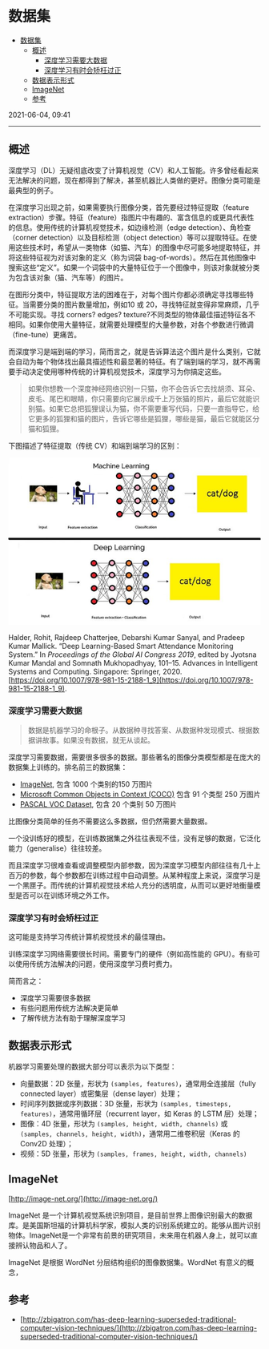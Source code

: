 # 数据集

- [数据集](#数据集)
  - [概述](#概述)
    - [深度学习需要大数据](#深度学习需要大数据)
    - [深度学习有时会矫枉过正](#深度学习有时会矫枉过正)
  - [数据表示形式](#数据表示形式)
  - [ImageNet](#imagenet)
  - [参考](#参考)

2021-06-04, 09:41
***

## 概述

深度学习（DL）无疑彻底改变了计算机视觉（CV）和人工智能。许多曾经看起来无法解决的问题，现在都得到了解决，甚至机器比人类做的更好。图像分类可能是最典型的例子。

在深度学习出现之前，如果需要执行图像分类，首先要经过特征提取（feature extraction）步骤。特征（feature）指图片中有趣的、富含信息的或更具代表性的信息。使用传统的计算机视觉技术，如边缘检测（edge detection）、角检查（corner detection）以及目标检测（object detection）等可以提取特征。在使用这些技术时，希望从一类物体（如猫、汽车）的图像中尽可能多地提取特征，并将这些特征视为对该对象的定义（称为词袋 bag-of-words）。然后在其他图像中搜索这些“定义”。如果一个词袋中的大量特征位于一个图像中，则该对象就被分类为包含该对象（猫、汽车等）的图片。

在图形分类中，特征提取方法的困难在于，对每个图片你都必须确定寻找哪些特征。当需要分类的图片数量增加，例如10 或 20，寻找特征就变得非常麻烦，几乎不可能实现。寻找 corners? edges? texture?不同类型的物体最佳描述特征各不相同。如果你使用大量特征，就需要处理模型的大量参数，对各个参数进行微调（fine-tune）更痛苦。

而深度学习是端到端的学习，简而言之，就是告诉算法这个图片是什么类别，它就会自动为每个物体找出最具描述性和最显著的特征。有了端到端的学习，就不再需要手动决定使用哪种传统的计算机视觉技术，深度学习为你搞定这些。

> 如果你想教一个深度神经网络识别一只猫，你不会告诉它去找胡须、耳朵、皮毛、尾巴和眼睛，你只需要向它展示成千上万张猫的照片，最后它就能识别猫。如果它总把狐狸误认为猫，你不需要重写代码，只要一直指导它，给它更多的狐狸和猫的图片，告诉它哪些是狐狸，哪些是猫，最后它就能区分猫和狐狸。

下图描述了特征提取（传统 CV）和端到端学习的区别：

![](images/2021-06-04-09-41-35.png)

Halder, Rohit, Rajdeep Chatterjee, Debarshi Kumar Sanyal, and Pradeep Kumar Mallick. “Deep Learning-Based Smart Attendance Monitoring System.” In _Proceedings of the Global AI Congress 2019_, edited by Jyotsna Kumar Mandal and Somnath Mukhopadhyay, 101–15. Advances in Intelligent Systems and Computing. Singapore: Springer, 2020. [https://doi.org/10.1007/978-981-15-2188-1_9](https://doi.org/10.1007/978-981-15-2188-1_9).

### 深度学习需要大数据

> 数据是机器学习的命根子。从数据种寻找答案、从数据种发现模式、根据数据讲故事。如果没有数据，就无从谈起。

深度学习需要数据，需要很多很多的数据。那些著名的图像分类模型都是在庞大的数据集上训练的。排名前三的数据集：

- [ImageNet](http://www.image-net.org/), 包含 1000 个类别的150 万图片
- [Microsoft Common Objects in Context (COCO)](https://cocodataset.org/#home) 包含 91 个类型 250 万图片
- [PASCAL VOC Dataset](http://host.robots.ox.ac.uk/pascal/VOC/), 包含 20 个类别 50 万图片

比图像分类简单的任务不需要这么多数据，但仍然需要大量数据。

一个没训练好的模型，在训练数据集之外往往表现不佳，没有足够的数据，它泛化能力（generalise）往往较差。

而且深度学习很难查看或调整模型内部参数，因为深度学习模型内部往往有几十上百万的参数，每个参数都在训练过程中自动调整。从某种程度上来说，深度学习是一个黑匣子。而传统的计算机视觉技术给人充分的透明度，从而可以更好地衡量模型是否可以在训练环境之外工作。

### 深度学习有时会矫枉过正

这可能是支持学习传统计算机视觉技术的最佳理由。

训练深度学习网络需要很长时间。需要专门的硬件（例如高性能的 GPU）。有些可以使用传统方法解决的问题，使用深度学习费时费力。

简而言之：

- 深度学习需要很多数据
- 有些问题用传统方法解决更简单
- 了解传统方法有助于理解深度学习

## 数据表示形式

机器学习需要处理的数据大部分可以表示为以下类型：

- 向量数据：2D 张量，形状为 `(samples, features)`，通常用全连接层（fully connected layer）或密集层（dense layer）处理；
- 时间序列数据或序列数据：3D 张量，形状为 `(samples, timesteps, features)`，通常用循环层（recurrent layer，如 Keras 的 LSTM 层）处理；
- 图像：4D 张量，形状为 `(samples, height, width, channels)` 或 `(samples, channels, height, width)`，通常用二维卷积层（Keras 的 Conv2D 处理）；
- 视频：5D 张量，形状为 `(samples, frames, height, width, channels)`

## ImageNet

[http://image-net.org/](http://image-net.org/)

ImageNet 是一个计算机视觉系统识别项目，是目前世界上图像识别最大的数据库。是美国斯坦福的计算机科学家，模拟人类的识别系统建立的。能够从图片识别物体。ImageNet是一个非常有前景的研究项目，未来用在机器人身上，就可以直接辨认物品和人了。

ImageNet 是根据 WordNet 分层结构组织的图像数据集。WordNet 有意义的概念，

## 参考

- [http://zbigatron.com/has-deep-learning-superseded-traditional-computer-vision-techniques/](http://zbigatron.com/has-deep-learning-superseded-traditional-computer-vision-techniques/)
